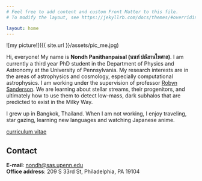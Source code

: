 ```yaml
---
# Feel free to add content and custom Front Matter to this file.
# To modify the layout, see https://jekyllrb.com/docs/themes/#overriding-theme-defaults

layout: home
---
```


![my picture!]({{ site.url }}/assets/pic_me.jpg)

Hi, everyone! My name is **Nondh Panithanpaisal (นนท์ ปณิธานไพศาล)**. I am currently a third year PhD student in the Department of Physics and Astronomy at the University of Pennsylvania. My research interests are in the areas of astrophysics and cosmology, especially computational astrophysics. I am working under the supervision of professor [Robyn Sanderson](https://www.physics.upenn.edu/index.php/people/standing-faculty/robyn-sanderson). We are learning about stellar streams, their progenitors, and ultimately how to use them to detect low-mass, dark subhalos that are predicted to exist in the Milky Way.    

I grew up in Bangkok, Thailand. When I am not working, I enjoy traveling, star gazing, learning new languages and watching Japanese anime.

[curriculum vitae](https://drive.google.com/file/d/1XLx2oAX1_nC3qNEhsuQg7pb8NTNIY6b2/view?usp=sharing)


## Contact
**E-mail**: <nondh@sas.upenn.edu>  
**Office address**: 209 S 33rd St, Philadelphia, PA 19104
